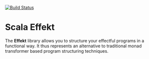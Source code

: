 [![Build Status](https://travis-ci.org/b-studios/scala-effekt.svg?branch=master)](https://travis-ci.org/b-studios/scala-effekt)

# Scala Effekt
The **Effekt** library allows you to structure your effectful programs
in a functional way. It thus represents an alternative to traditional
monad transformer based program structuring techniques.